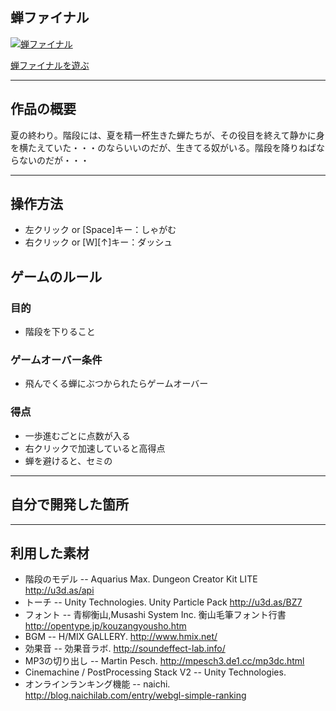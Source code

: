 ## 蝉ファイナル

[![蝉ファイナル](https://object-storage.tyo1.conoha.io/v1/nc_df3bdbc45bc04950b558834f5728517a/unityroom_production/icon/1302/oneweek4.gif)](https://unityroom.com/games/semi-final/webgl)

[蝉ファイナルを遊ぶ](https://unityroom.com/games/semi-final/webgl)

---

## 作品の概要
夏の終わり。階段には、夏を精一杯生きた蝉たちが、その役目を終えて静かに身を横たえていた・・・のならいいのだが、生きてる奴がいる。階段を降りねばならないのだが・・・

---

## 操作方法
- 左クリック or [Space]キー：しゃがむ
- 右クリック or [W][↑]キー：ダッシュ

## ゲームのルール
### 目的
- 階段を下りること

### ゲームオーバー条件 
- 飛んでくる蝉にぶつかられたらゲームオーバー

### 得点
- 一歩進むごとに点数が入る
- 右クリックで加速していると高得点
- 蝉を避けると、セミの　


---

## 自分で開発した箇所


---
## 利用した素材
- 階段のモデル
-- Aquarius Max. Dungeon Creator Kit LITE http://u3d.as/api
- トーチ
-- Unity Technologies. Unity Particle Pack http://u3d.as/BZ7
- フォント
-- 青柳衡山,Musashi System Inc. 衡山毛筆フォント行書 http://opentype.jp/kouzangyousho.htm
- BGM
-- H/MIX GALLERY. http://www.hmix.net/
- 効果音
-- 効果音ラボ. http://soundeffect-lab.info/
- MP3の切り出し
-- Martin Pesch. http://mpesch3.de1.cc/mp3dc.html
- Cinemachine / PostProcessing Stack V2
-- Unity Technologies.
- オンラインランキング機能
-- naichi. 
 http://blog.naichilab.com/entry/webgl-simple-ranking
